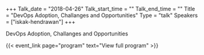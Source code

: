 +++
Talk_date = "2018-04-26"
Talk_start_time = ""
Talk_end_time = ""
Title = "DevOps Adoption, Challanges and Opportunities"
Type = "talk"
Speakers = ["iskak-hendrawan"]
+++

DevOps Adoption, Challanges and Opportunities

{{< event_link page="program" text="View full program" >}}
